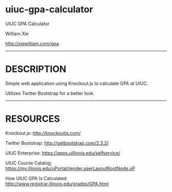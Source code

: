 uiuc-gpa-calculator
===================
UIUC GPA Calculator

William Xie

http://xiewilliam.com/gpa

-----

DESCRIPTION
===================

Simple web application using Knockout.js to calculate GPA at UIUC.

Utilizes Twitter Bootstrap for a better look.

-----

RESOURCES
===================

Knockout.js: http://knockoutjs.com/

Twitter Bootstrap: http://getbootstrap.com/2.3.2/

UIUC Enterprise: https://apps.uillinois.edu/selfservice/

UIUC Course Catalog: https://my.illinois.edu/uPortal/render.userLayoutRootNode.uP

How UIUC GPA Is Calculated: http://www.registrar.illinois.edu/grades/GPA.html


